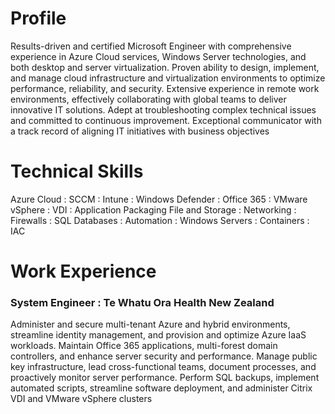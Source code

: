 # **Profile**

Results-driven and certified Microsoft Engineer with comprehensive experience in 
Azure Cloud services, Windows Server technologies, and both desktop and server 
virtualization. Proven ability to design, implement, and manage cloud 
infrastructure and virtualization environments to optimize performance, 
reliability, and security. Extensive experience in remote work environments, 
effectively collaborating with global teams to deliver innovative IT solutions. 
Adept at troubleshooting complex technical issues and committed to continuous 
improvement. Exceptional communicator with a track record of aligning IT 
initiatives with business objectives

# **Technical Skills**
Azure Cloud : SCCM : Intune : Windows Defender : Office 365 : VMware vSphere : VDI : Application Packaging
File and Storage : Networking : Firewalls : SQL Databases : Automation : Windows Servers : Containers : IAC

# **Work Experience**
### System Engineer : Te Whatu Ora Health New Zealand
Administer and secure multi-tenant Azure and hybrid environments, streamline identity management, and provision and optimize Azure IaaS workloads. Maintain Office 365 applications, multi-forest domain controllers, and enhance server security and performance. Manage public key infrastructure, lead cross-functional teams, document processes, and proactively monitor server performance. Perform SQL backups, implement automated scripts, streamline software deployment, and administer Citrix VDI and VMware vSphere clusters

